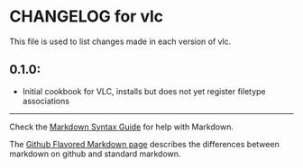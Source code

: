 # CHANGELOG for vlc

This file is used to list changes made in each version of vlc.

## 0.1.0:

* Initial cookbook for VLC, installs but does not yet register filetype associations

- - - 
Check the [Markdown Syntax Guide](http://daringfireball.net/projects/markdown/syntax) for help with Markdown.

The [Github Flavored Markdown page](http://github.github.com/github-flavored-markdown/) describes the differences between markdown on github and standard markdown.
